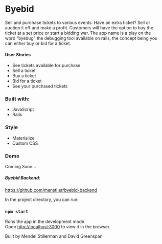 # Byebid

Sell and purchase tickets to various events. Have an extra ticket? Sell or auction it off and make a profit. Customers will have the option to buy the ticket at a set price or start a bidding war. The app name is a play on the word “byebug” the debugging tool available on rails, the concept being you can either buy or bid for a ticket.

#### User Stories  
- See tickets available for purchase
- Sell a ticket
- Buy a ticket
- Bid for a ticket
- See your purchased tickets

### Built with:
- JavaScript
- Rails

### Style
- Materialize
- Custom CSS

### Demo
Coming Soon...

##### Byebid Backend:
https://github.com/menstiler/byebid-backend

In the project directory, you can run:

### `npm start`

Runs the app in the development mode.<br>
Open [http://localhost:3000](http://localhost:3000) to view it in the browser.

Built by Mendel Stillerman and David Greenspan
